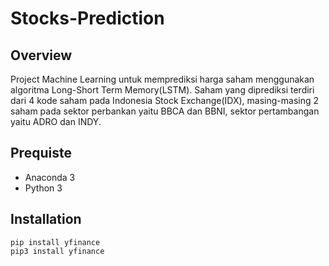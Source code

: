 # Stocks-Prediction
 
## Overview
Project Machine Learning untuk memprediksi harga saham menggunakan algoritma Long-Short Term Memory(LSTM). Saham yang diprediksi terdiri dari 4 kode saham pada Indonesia Stock Exchange(IDX), masing-masing 2 saham pada sektor perbankan yaitu BBCA dan BBNI, sektor pertambangan yaitu ADRO dan INDY. 

## Prequiste
- Anaconda 3
- Python 3

## Installation
```
pip install yfinance
pip3 install yfinance
```


